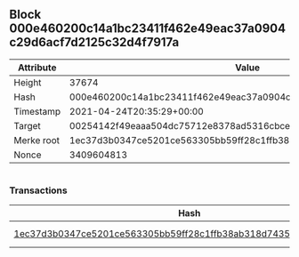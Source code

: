 ## Block 000e460200c14a1bc23411f462e49eac37a0904c29d6acf7d2125c32d4f7917a

Attribute | Value
--- | ---
Height | 37674
Hash | 000e460200c14a1bc23411f462e49eac37a0904c29d6acf7d2125c32d4f7917a
Timestamp | 2021-04-24T20:35:29+00:00
Target | 00254142f49eaaa504dc75712e8378ad5316cbcead634704b3734b6271167cc4
Merke root | 1ec37d3b0347ce5201ce563305bb59ff28c1ffb38ab318d74353012764619321
Nonce | 3409604813

```

```

### Transactions

Hash | Amount
--- | ---
[1ec37d3b0347ce5201ce563305bb59ff28c1ffb38ab318d74353012764619321](1ec37d3b0347ce5201ce563305bb59ff28c1ffb38ab318d74353012764619321.md) | 10.00000000 SKEPTI 
